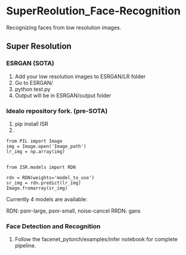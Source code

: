 # SuperReolution_Face-Recognition
Recognizing faces from low resolution images.
## Super Resolution

### ESRGAN (SOTA)
1. Add your low resolution images to ESRGAN/LR folder
2. Go to ESRGAN/
3. python test.py
4. Output will be in ESRGAN/output folder

### Idealo repository fork. (pre-SOTA)
1. pip install ISR
2.
```import numpy as np
from PIL import Image
img = Image.open('Image_path')
lr_img = np.array(img)


from ISR.models import RDN

rdn = RDN(weights='model_to_use')
sr_img = rdn.predict(lr_img)
Image.fromarray(sr_img)

```

Currently 4 models are available:

RDN: psnr-large, psnr-small, noise-cancel
RRDN: gans

### Face Detection and Recognition

1. Follow the facenet_pytorch/examples/infer notebook for complete pipeline.


